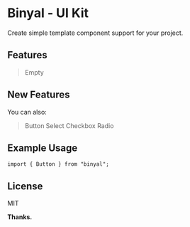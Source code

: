# Binyal - UI Kit

Create simple template component support for your project.

## Features

> Empty

## New Features

You can also:

> Button
> Select
> Checkbox
> Radio

## Example Usage

```
import { Button } from "binyal";
```

## License

MIT

**Thanks.**
